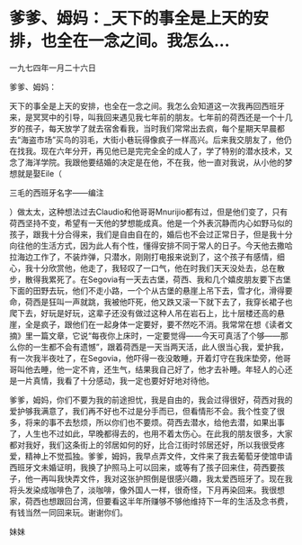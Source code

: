 # 爹爹、姆妈：_天下的事全是上天的安排，也全在一念之间。我怎么...

一九七四年一月二十六日

爹爹、姆妈：

天下的事全是上天的安排，也全在一念之间。我怎么会知道这一次我再回西班牙来，是冥冥中的引导，叫我回来遇见我七年前的朋友。七年前的荷西还是一个十几岁的孩子，每天放学了就去宿舍看我，当时我们常常出去疯，每个星期天早晨都去“海盗市场”买鸟的羽毛，大街小巷玩得像疯子一样高兴。后来我交朋友了，他仍在找我。现在六年分开，再见他已是完完全全的成人了，学了特别的潜水技术，又念了海洋学院。我跟他要结婚的决定是在他，不在我，他一直对我说，从小他的梦想就是娶Eile（

三毛的西班牙名字——编注

）做太太，这种想法过去Claudio和他哥哥Mnurijio都有过，但是他们变了，只有荷西坚持不变，希望有一天他的梦想能成真。他是一个外表沉静而内心如野马似的孩子，跟我十分合得来，我们是自由自在的，婚后也不会过正常日子，但是我十分向往他的生活方式，因为此人有个性，懂得安排不同于常人的日子。今天他去撒哈拉海边工作了，不装炸弹，只潜水，刚刚打电报来说到了，这个孩子有感情，细心，我十分欣赏他，他走了，我轻叹了一口气，他在时我们天天没处去，总在散步，散得我累死了。在Segovia有一天去古堡，荷西、我和几个嬉皮朋友要下古堡下面的田野去玩，他们不走小路，一个个从古堡的悬崖上吊下去，雪才化，滑得要命，荷西是狂叫一声就跳，我被他吓死，他又跌又滚一下就下去了，我穿长裙子也爬下去，好玩是好玩，这辈子还没有做过这种人吊在岩石上，比十层楼还高的悬崖，全是疯子，跟他们在一起身体一定要好，要不然吃不消。我常常在想《读者文摘》里一篇文章，它说“每夜你上床时，一定要觉得——今天可真活了个够——那么你的一生都不会有遗憾”，跟着荷西是一天当两天活，此人很当心我，爱护我，有一次我半夜吐了，在Segovia，他吓得一夜没敢睡，开着灯守在我床垫旁，他哥哥叫他去睡，他一定不肯，还生气，结果我自己好了，他才去补睡。年轻人的心还是一片真情，我看了十分感动，我一定也要好好地对待他。

爹爹，姆妈，你们不要为我的前途担忧，我是自由的，我会过得很好，荷西对我的爱护够我满意了，我们再不好也不过是分手而已，但看情形不会。我个性变了很多，将来的事不去愁烦，所以你们也不要烦。荷西去潜水，给他去潜，如果出事了，人生也不过如此，早晚都得去的，也用不着太伤心。在此我的朋友很多，大家都对我好，我们这条街上的邻居如何的好，比合江街时邻居还好，所以我很受疼爱，精神上不觉孤独。爹爹，姆妈，我早点弄文件，文件来了我去葡萄牙使馆申请西班牙文未婚证明，我换了护照马上可以回来，或等有了孩子回来住，荷西要孩子，他一再叫我快弄文件，我对这张护照倒是很感兴趣，我太爱西班牙了。现在我将头发染成咖啡色了，淡咖啡，像外国人一样，很奇怪，下月再染回来。我很想家，荷西也想跟回台湾，但要看这半年所赚够不够他维持下一年的生活及念书费，有钱当然一同回来玩。谢谢你们。

妹妹